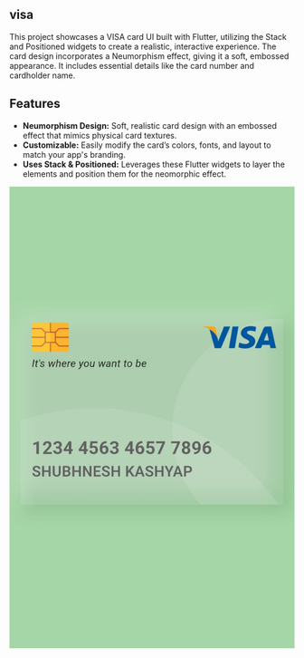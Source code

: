 ## visa

This project showcases a VISA card UI built with Flutter, utilizing the Stack and Positioned widgets to create a realistic, interactive experience. The card design incorporates a Neumorphism effect, giving it a soft, embossed appearance. It includes essential details like the card number and cardholder name.

## Features
- **Neumorphism Design:** Soft, realistic card design with an embossed effect that mimics physical card textures.
- **Customizable:** Easily modify the card’s colors, fonts, and layout to match your app's branding.
- **Uses Stack & Positioned:** Leverages these Flutter widgets to layer the elements and position them for the neomorphic effect.


![visa](Screenshot/VisaSS.jpg)
